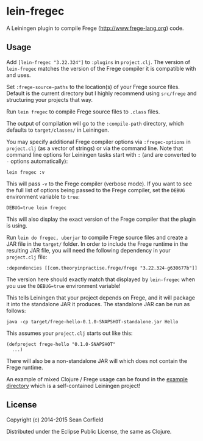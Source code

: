 lein-fregec
===========

A Leiningen plugin to compile Frege (http://www.frege-lang.org) code.

Usage
-----

Add `[lein-fregec "3.22.324"]` to `:plugins` in `project.clj`. The version of `lein-fregec` matches the version of the Frege compiler it is compatible with and uses.

Set `:frege-source-paths` to the location(s) of your Frege source files. Default is the current directory but I highly recommend using `src/frege` and structuring your projects that way.

Run `lein fregec` to compile Frege source files to `.class` files.

The output of compilation will go to the `:compile-path` directory, which defaults to `target/classes/` in Leiningen.

You may specify additional Frege compiler options via `:fregec-options` in `project.clj` (as a vector of strings) or via the command line. Note that command line options for Leiningen tasks start with `:` (and are converted to `-` options automatically):

    lein fregec :v

This will pass `-v` to the Frege compiler (verbose mode). If you want to see the full list of options being passed to the Frege compiler, set the `DEBUG` environment variable to `true`:

    DEBUG=true lein fregec

This will also display the exact version of the Frege compiler that the plugin is using.

Run `lein do fregec, uberjar` to compile Frege source files and create a JAR file in the `target/` folder. In order to include the Frege runtime in the resulting JAR file, you will need the following dependency in your `project.clj` file:

    :dependencies [[com.theoryinpractise.frege/frege "3.22.324-g630677b"]]

The version here should exactly match that displayed by `lein-fregec` when you use the `DEBUG=true` environment variable!

This tells Leiningen that your project depends on Frege, and it will package it into the standalone JAR it produces. The standalone JAR can be run as follows:

    java -cp target/frege-hello-0.1.0-SNAPSHOT-standalone.jar Hello

This assumes your `project.clj` starts out like this:

    (defproject frege-hello "0.1.0-SNAPSHOT"
      ...)

There will also be a non-standalone JAR will which does not contain the Frege runtime.

An example of mixed Clojure / Frege usage can be found in the [example directory](https://github.com/seancorfield/lein-fregec/tree/master/example) which is a self-contained Leiningen project!

License
-------

Copyright (c) 2014-2015 Sean Corfield

Distributed under the Eclipse Public License, the same as Clojure.
